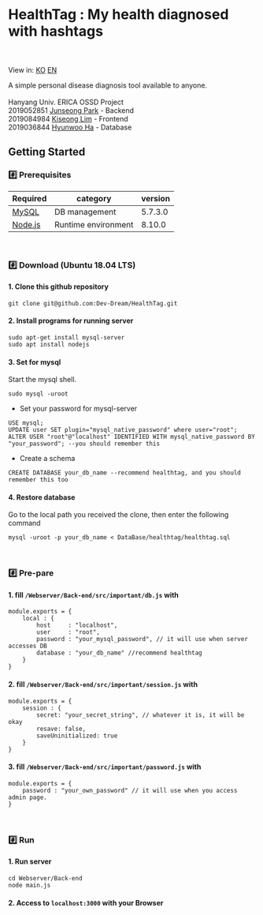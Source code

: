 # HealthTag : My health diagnosed with hashtags<br/><br/>
View in: [KO](./README_ko.md) [EN](./README.md)

A simple personal disease diagnosis tool available to anyone.<br/><br/>
Hanyang Univ. ERICA OSSD Project<br/>
2019052851 [Junseong Park](https://github.com/rasauq1122) - Backend<br/>
2019084984 [Kiseong Lim](https://github.com/pIut0) - Frontend<br/>
2019036844 [Hyunwoo Ha](https://github.com/high2092) - Database
<!-- ## Team Member
 2019052851 [박준성](https://github.com/rasauq1122) - Backend<br/>
 2019084984 [임기성](https://github.com/pIut0) - Frontend<br/>
 2019036844 [하현우](https://github.com/high2092) - Database<br/><br/> -->

<!-- ## What's this?

사용자가 증상을 해시태그 형식으로 추가함에 따라, 가능성 있는 질병을 추려서 알려주는 웹 기반 서비스입니다.<br/><br/> -->

<!-- ## How to use
도메인이 존재하지 않을 경우
1 터미널을 열어 HealthTag를 저장할 로컬 저장소로 이동하세요.<br/>
2 터미널에 다음 명령어를 입력하세요.<br/>
```

``` -->
## Getting Started
### #️⃣ Prerequisites
Required|category|version
--|--|--
[MySQL](https://dev.mysql.com/downloads/mysql/)|DB management|5.7.3.0
[Node.js](https://nodejs.org/ko/download/)|Runtime environment|8.10.0
<br/>

### #️⃣ Download (Ubuntu 18.04 LTS)

#### 1. Clone this github repository
```
git clone git@github.com:Dev-Dream/HealthTag.git
```
#### 2. Install programs for running server
```
sudo apt-get install mysql-server
sudo apt install nodejs
```

#### 3. Set for mysql
Start the mysql shell.
```
sudo mysql -uroot
```
+ Set your password for mysql-server
```
USE mysql;
UPDATE user SET plugin="mysql_native_password" where user="root";
ALTER USER "root"@"localhost" IDENTIFIED WITH mysql_native_password BY "your_password"; --you should remember this
```
+ Create a schema
```
CREATE DATABASE your_db_name --recommend healthtag, and you should remember this too
```
#### 4. Restore database
Go to the local path you received the clone, then enter the following command
```
mysql -uroot -p your_db_name < DataBase/healthtag/healthtag.sql
```
<br/>

### #️⃣ Pre-pare
#### 1. fill `/Webserver/Back-end/src/important/db.js` with
```
module.exports = {
    local : {
        host     : "localhost",
        user     : "root",
        password : "your_mysql_password", // it will use when server accesses DB
        database : "your_db_name" //recommend healthtag
    }
}
```

#### 2. fill `/Webserver/Back-end/src/important/session.js` with
```
module.exports = {
    session : {
        secret: "your_secret_string", // whatever it is, it will be okay
        resave: false,
        saveUninitialized: true
    }
}
```
#### 3. fill `/Webserver/Back-end/src/important/password.js` with
```
module.exports = {
    password : "your_own_password" // it will use when you access admin page.
}
```
<br/>

### #️⃣ Run
#### 1. Run server
```
cd Webserver/Back-end
node main.js
```
#### 2. Access to `localhost:3000` with your Browser
<br/>

<!-- ## Service Intro -->